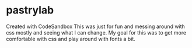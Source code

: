 # pastrylab
Created with CodeSandbox
This was just for fun and messing around with css mostly and seeing what I can change. My goal for this was to get more comfortable with css and play around with fonts a bit.
